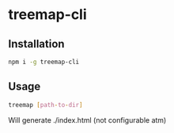 # treemap-cli

## Installation

```sh
npm i -g treemap-cli
```

## Usage

```sh
treemap [path-to-dir]
```

Will generate ./index.html (not configurable atm)
